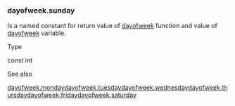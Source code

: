 ### dayofweek.sunday

Is a named constant for return value of [dayofweek](#fun_dayofweek) function and value of [dayofweek](#var_dayofweek) variable.

Type

const int

See also

[dayofweek.monday](#const_dayofweek.monday)[dayofweek.tuesday](#const_dayofweek.tuesday)[dayofweek.wednesday](#const_dayofweek.wednesday)[dayofweek.thursday](#const_dayofweek.thursday)[dayofweek.friday](#const_dayofweek.friday)[dayofweek.saturday](#const_dayofweek.saturday)
